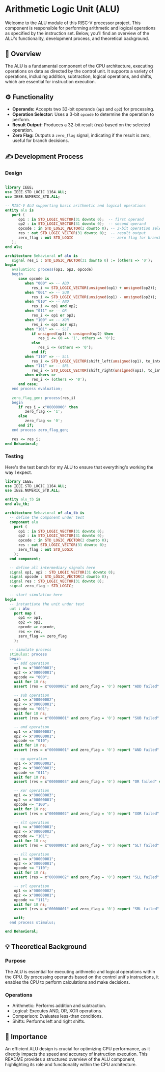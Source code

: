 # Arithmetic Logic Unit (ALU)

Welcome to the ALU module of this RISC-V processor project. This component is responsible for performing arithmetic and logical operations as specified by the instruction set. Below, you'll find an overview of the ALU's functionality, development process, and theoretical background.

## 🧠 Overview
The ALU is a fundamental component of the CPU architecture, executing operations on data as directed by the control unit. It supports a variety of operations, including addition, subtraction, logical operations, and shifts, which are essential for instruction execution.

## ⚙️ Functionality
- **Operands:** Accepts two 32-bit operands (`op1` and `op2`) for processing.
- **Operation Selector:** Uses a 3-bit `opcode` to determine the operation to perform.
- **Result Output:** Produces a 32-bit result (`res`) based on the selected operation.
- **Zero Flag:** Outputs a `zero_flag` signal, indicating if the result is zero, useful for branch decisions.

## ✍ Development Process

### Design
<div style="max-width: 800px; overflow-x: auto;">
    
```VHDL
library IEEE;
use IEEE.STD_LOGIC_1164.ALL;
use IEEE.NUMERIC_STD.ALL;

-- RISC-V ALU supporting basic arithmetic and logical operations
entity alu is 
   port (
      op1 : in STD_LOGIC_VECTOR(31 downto 0);  -- first operand
      op2 : in STD_LOGIC_VECTOR(31 downto 0);  -- second operand
      opcode : in STD_LOGIC_VECTOR(2 downto 0); -- 3-bit operation selector
      res : out STD_LOGIC_VECTOR(31 downto 0);  -- result output
      zero_flag : out STD_LOGIC                 -- zero flag for branches     
   );
end alu;

architecture Behavioral of alu is
   signal res_i : STD_LOGIC_VECTOR(31 downto 0) := (others => '0'); 
begin
   evaluation: process(op1, op2, opcode)
   begin
      case opcode is
         when "000" => -- ADD
            res_i <= STD_LOGIC_VECTOR(unsigned(op1) + unsigned(op2));
         when "001" => -- SUB
            res_i <= STD_LOGIC_VECTOR(unsigned(op1) - unsigned(op2));
         when "010" => -- AND
            res_i <= op1 and op2;
         when "011" => -- OR
            res_i <= op1 or op2;
         when "100" => -- XOR
            res_i <= op1 xor op2;
         when "101" => -- SLT
            if unsigned(op1) < unsigned(op2) then
               res_i <= (0 => '1', others => '0');
            else
               res_i <= (others => '0');
            end if;
         when "110" => -- SLL 
            res_i <= STD_LOGIC_VECTOR(shift_left(unsigned(op1), to_integer(unsigned(op2(4 downto 0)))));
         when "111" => -- SRL 
            res_i <= STD_LOGIC_VECTOR(shift_right(unsigned(op1), to_integer(unsigned(op2(4 downto 0)))));
         when others =>
            res_i <= (others => '0');
      end case;
   end process evaluation;
   
   zero_flag_gen: process(res_i)
   begin
      if res_i = x"00000000" then
         zero_flag <= '1';
      else
         zero_flag <= '0';
      end if;
   end process zero_flag_gen;
   
   res <= res_i;
end Behavioral;
```

### Testing
Here's the test bench for my ALU to ensure that everything's working the way I expect.

```VHDL
library IEEE;
use IEEE.STD_LOGIC_1164.ALL;
use IEEE.NUMERIC_STD.ALL;

entity alu_tb is
end alu_tb;

architecture Behavioral of alu_tb is
  -- define the component under test
  component alu
    port (
      op1 : in STD_LOGIC_VECTOR(31 downto 0);
      op2 : in STD_LOGIC_VECTOR(31 downto 0);
      opcode : in STD_LOGIC_VECTOR(2 downto 0);
      res : out STD_LOGIC_VECTOR(31 downto 0);
      zero_flag : out STD_LOGIC
    );
  end component;

  -- define all intermediary signals here
  signal op1, op2 : STD_LOGIC_VECTOR(31 downto 0);
  signal opcode : STD_LOGIC_VECTOR(2 downto 0);
  signal res : STD_LOGIC_VECTOR(31 downto 0);
  signal zero_flag : STD_LOGIC;

  -- start simulation here
begin
  -- instantiate the unit under test
  uut : alu
    port map (
      op1 => op1,
      op2 => op2,
      opcode => opcode,
      res => res,
      zero_flag => zero_flag
    );

  -- simulate process
  stimulus: process
  begin
    -- add operation
    op1 <= x"00000001";
    op2 <= x"00000001";
    opcode <= "000";
    wait for 10 ns;
    assert (res = x"00000002" and zero_flag = '0') report "ADD failed" severity error;

    -- sub operation
    op1 <= x"00000002";
    op2 <= x"00000001";
    opcode <= "001";
    wait for 10 ns;
    assert (res = x"00000001" and zero_flag = '0') report "SUB failed" severity error;

    -- and operation
    op1 <= x"00000003";
    op2 <= x"00000001";
    opcode <= "010";
    wait for 10 ns;
    assert (res = x"00000001" and zero_flag = '0') report "AND failed" severity error;

    -- op operation
    op1 <= x"00000002";
    op2 <= x"00000001";
    opcode <= "011";
    wait for 10 ns;
    assert (res = x"00000003" and zero_flag = '0') report "OR failed" severity error;

    -- xor operation
    op1 <= x"00000003";
    op2 <= x"00000001";
    opcode <= "100";
    wait for 10 ns;
    assert (res = x"00000002" and zero_flag = '0') report "XOR failed" severity error;

    -- slt operation
    op1 <= x"00000001";
    op2 <= x"00000002";
    opcode <= "101";
    wait for 10 ns;
    assert (res = x"00000001" and zero_flag = '0') report "SLT failed" severity error;

    -- sll operation
    op1 <= x"00000001";
    op2 <= x"00000001";
    opcode <= "110";
    wait for 10 ns;
    assert (res = x"00000002" and zero_flag = '0') report "SLL failed" severity error;

    -- srl operation
    op1 <= x"00000002";
    op2 <= x"00000001";
    opcode <= "111";
    wait for 10 ns;
    assert (res = x"00000001" and zero_flag = '0') report "SRL failed" severity error;

    wait;
  end process stimulus;

end Behavioral;
```

## 💡 Theoretical Background

### Purpose
The ALU is essential for executing arithmetic and logical operations within the CPU. By processing operands based on the control unit's instructions, it enables the CPU to perform calculations and make decisions.

### Operations
- Arithmetic: Performs addition and subtraction.
- Logical: Executes AND, OR, XOR operations.
- Comparison: Evaluates less-than conditions.
- Shifts: Performs left and right shifts.

## 🔑 Importance
An efficient ALU design is crucial for optimizing CPU performance, as it directly impacts the speed and accuracy of instruction execution. This README provides a structured overview of the ALU component, highlighting its role and functionality within the CPU architecture. 
